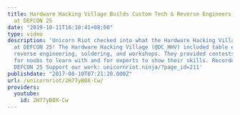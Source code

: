 ```yaml
---
title: Hardware Hacking Village Builds Custom Tech & Reverse Engineers Electronics
  at DEFCON 25
date: "2019-10-11T16:10:41+08:00"
type: video
description: 'Unicorn Riot checked into what the Hardware Hacking Village was hacking
  at DEFCON 25! The Hardware Hacking Village (@DC_HHV) included table exercises, talks,
  reverse engineering, soldering, and workshops. They provided contests and games
  for noobs to learn with and for experts to show their skills. Recorded 7/30/17 @
  DEFCON 25 Support our work: unicornriot.ninja/?page_id=211'
publishdate: "2017-08-10T07:21:20.000Z"
url: /unicornriot/2H77yB0X-Cw/
providers:
  youtube:
    id: 2H77yB0X-Cw
---
```

